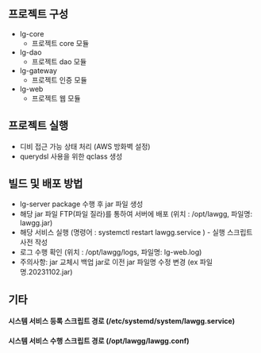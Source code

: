 ## 프로젝트 구성
- lg-core
    - 프로젝트 core 모듈
- lg-dao
    - 프로젝트 dao 모듈
- lg-gateway
    - 프로젝트 인증 모듈
- lg-web
    - 프로젝트 웹 모듈

## 프로젝트 실행

- 디비 접근 가능 상태 처리 (AWS 방화벽 설정)
- querydsl 사용을 위한 qclass 생성

## 빌드 및 배포 방법

- lg-server package 수행 후 jar 파일 생성
- 해당 jar 파일 FTP(파일 질라)를 통하여 서버에 배포 (위치 : /opt/lawgg, 파일명: lawgg.jar)
- 해당 서비스 실행 (명령어 : systemctl restart lawgg.service ) - 실행 스크립트 사전 작성
- 로그 수행 확인 (위치 : /opt/lawgg/logs, 파일명: lg-web.log)
- 주의사항: jar 교체시 백업 jar로 이전 jar 파일명 수정 변경 (ex 파일명.20231102.jar)

## 기타

#### 시스템 서비스 등록 스크립트 경로 (/etc/systemd/system/lawgg.service)
#### 시스템 서비스 수행 스크립트 경로 (/opt/lawgg/lawgg.conf)
